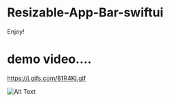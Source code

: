 # Resizable-App-Bar-swiftui

Enjoy!

#  demo video....


https://j.gifs.com/81R4Kj.gif


![Alt Text](https://j.gifs.com/81R4Kj.gif)
